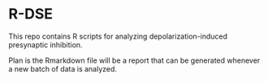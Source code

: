 # R-DSE 

This repo contains R scripts for analyzing depolarization-induced presynaptic inhibition.  

Plan is the Rmarkdown file will be a report that can be generated whenever a new batch of data is analyzed.  
